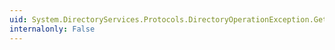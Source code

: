 ```yaml
---
uid: System.DirectoryServices.Protocols.DirectoryOperationException.GetObjectData(System.Runtime.Serialization.SerializationInfo,System.Runtime.Serialization.StreamingContext)
internalonly: False
---
```

